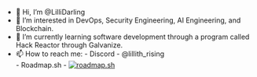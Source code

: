 - 👋 Hi, I’m @LilliDarling  
- 👀 I’m interested in DevOps, Security Engineering, AI Engineering, and Blockchain.  
- 🌱 I’m currently learning software development through a program called Hack Reactor through Galvanize.  
- 📫 How to reach me:
      - Discord - @lillith_rising  
      - Roadmap.sh - [![roadmap.sh](https://roadmap.sh/card/tall/66b23099d9896b3d142321e1?variant=dark)](https://roadmap.sh)  

